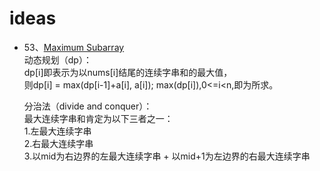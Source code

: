 # ideas

* 53、[Maximum Subarray](https://github.com/QiuBiuBiu/LeetCode/blob/master/C%2B%2B/53.cpp)<br>
    动态规划（dp）：<br>
    dp[i]即表示为以nums[i]结尾的连续字串和的最大值，<br>
    则dp[i] = max(dp[i-1]+a[i], a[i]); max(dp[i]),0<=i<n,即为所求。<br>

    分治法（divide and conquer）：<br>
    最大连续字串和肯定为以下三者之一：<br>
    1.左最大连续字串<br>
    2.右最大连续字串<br>
    3.以mid为右边界的左最大连续字串 + 以mid+1为左边界的右最大连续字串<br>
